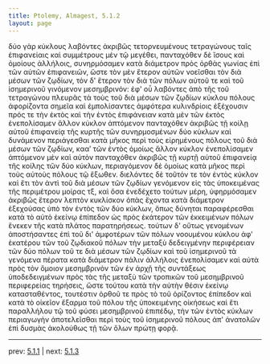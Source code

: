 ```yaml
---
title: Ptolemy, Almagest, 5.1.2
layout: page
---
```


δύο γὰρ κύκλους λαβόντες ἀκριβῶς τετορνευμένους τετραγώνους ταῖς ἐπιφανείαις καὶ συμμέτρους μὲν τῷ μεγέθει, πανταχόθεν δὲ ἴσους καὶ ὁμοίους ἀλλήλοις, συνηρμόσαμεν κατὰ διάμετρον πρὸς ὀρθὰς γωνίας ἐπὶ τῶν αὐτῶν ἐπιφανειῶν, ὥστε τὸν μὲν ἕτερον αὐτῶν νοεῖσθαι τὸν διὰ μέσων τῶν ζῳδίων, τὸν δ' ἕτερον τὸν διὰ τῶν πόλων αὐτοῦ τε καὶ τοῦ ἰσημερινοῦ γινόμενον μεσημβρινόν: ἐφ' οὗ λαβόντες ἀπὸ τῆς τοῦ τετραγώνου πλευρᾶς τὰ τοὺς τοῦ διὰ μέσων τῶν ζῳδίων κύκλου πόλους ἀφορίζοντα σημεῖα καὶ ἐμπολίσαντες ἀμφότερα κυλινδρίοις ἐξέχουσιν πρός τε τὴν ἐκτὸς καὶ τὴν ἐντὸς ἐπιφάνειαν κατὰ μὲν τῶν ἐκτὸς ἐνεπολίσαμεν ἄλλον κύκλον ἁπτόμενον πανταχόθεν ἀκριβῶς τῇ κοίλῃ αὑτοῦ ἐπιφανείᾳ τῆς κυρτῆς τῶν συνηρμοσμένων δύο κύκλων καὶ δυνάμενον περιάγεσθαι κατὰ μῆκος περὶ τοὺς εἰρημένους πόλους τοῦ διὰ μέσων τῶν ζῳδίων, κααʹ τῶν ἐντὸς ὁμοίως ἄλλον κύκλον ἐνεπολίσαμεν ἁπτόμενον μὲν καὶ αὐτὸν πανταχόθεν ἀκριβῶς τῇ κυρτῇ αὑτοῦ ἐπιφανείᾳ τῆς κοίλης τῶν δύο κύκλων, περιαγόμενον δὲ ὁμοίως κατὰ μῆκος περὶ τοὺς αὐτοὺς πόλους τῷ ἔξωθεν. διελόντες δὲ τοῦτόν τε τὸν ἐντὸς κύκλον καὶ ἔτι τὸν ἀντὶ τοῦ διὰ μέσων τῶν ζῳδίων γενόμενον εἰς τὰς ὑποκειμένας τῆς περιμέτρου μοίρας τξ, καὶ ὅσα ἐνεδέχετο τούτων μέρη, ὑφηρμόσαμεν ἀκριβῶς ἕτερον λεπτὸν κυκλίσκον ὀπὰς ἔχοντα κατὰ διάμετρον ἐξεχούσας ὑπὸ τὸν ἐντὸς τῶν δύο κύκλων, ὅπως δύνηται παραφέρεσθαι κατὰ τὸ αὐτὸ ἐκείνῳ ἐπίπεδον ὡς πρὸς ἑκάτερον τῶν ἐκκειμένων πόλων ἕνεκεν τῆς κατὰ πλάτος παρατηρήσεως. τούτων δ' οὕτως γενομένων ἀποστήσαντες ἐπὶ τοῦ δι' ἀμφοτέρων τῶν πόλων νοουμένου κύκλου ἀφ' ἑκατέρου τῶν τοῦ ζῳδιακοῦ πόλων τὴν μεταξὺ δεδειγμένην περιφέρειαν τῶν δύο πόλων τοῦ τε διὰ μέσων τῶν ζῳδίων καὶ τοῦ ἰσημερινοῦ τὰ γενόμενα πέρατα κατὰ διάμετρον πάλιν ἀλλήλοις ἐνεπολίσαμεν καὶ αὐτὰ πρὸς τὸν ὅμοιον μεσημβρινὸν τῶν ἐν ἀρχῇ τῆς συντάξεως ὑποδεδειγμένων πρὸς τὰς τῆς μεταξὺ τῶν τροπικῶν τοῦ μεσημβρινοῦ περιφερείας τηρήσεις, ὥστε τούτου κατὰ τὴν αὐτὴν θέσιν ἐκείνῳ κατασταθέντος, τουτέστιν ὀρθοῦ τε πρὸς τὸ τοῦ ὁρίζοντος ἐπίπεδον καὶ κατὰ τὸ οἰκεῖον ἔξαρμα τοῦ πόλου τῆς ὑποκειμένης οἰκήσεως καὶ ἔτι παραλλήλου τῷ τοῦ φύσει μεσημβρινοῦ ἐπιπέδῳ, τὴν τῶν ἐντὸς κύκλων περιαγωγὴν ἀποτελεῖσθαι περὶ τοὺς τοῦ ἰσημερινοῦ πόλους ἀπ' ἀνατολῶν ἐπὶ δυσμὰς ἀκολούθως τῇ τῶν ὅλων πρώτῃ φορᾷ. 

---

prev: [5.1.1](../5.1.1/) | next: [5.1.3](../5.1.3/)

